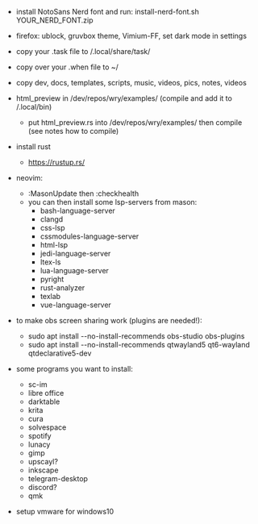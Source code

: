 * install NotoSans Nerd font and run: install-nerd-font.sh YOUR_NERD_FONT.zip
* firefox: ublock, gruvbox theme, Vimium-FF, set dark mode in settings
* copy your .task file to /.local/share/task/
* copy over your .when file to ~/
* copy dev, docs, templates, scripts, music, videos, pics, notes, videos
* html_preview in /dev/repos/wry/examples/ (compile and add it to /.local/bin)
    - put html_preview.rs into /dev/repos/wry/examples/ then compile (see notes how to compile)
* install rust 
    - https://rustup.rs/
* neovim:
    - :MasonUpdate then :checkhealth
    - you can then install some lsp-servers from mason: 
        * bash-language-server
        * clangd
        * css-lsp
        * cssmodules-language-server
        * html-lsp
        * jedi-language-server
        * ltex-ls
        * lua-language-server
        * pyright
        * rust-analyzer
        * texlab
        * vue-language-server
     
* to make obs screen sharing work (plugins are needed!):
    - sudo apt install --no-install-recommends obs-studio obs-plugins
    - sudo apt install --no-install-recommends qtwayland5 qt6-wayland qtdeclarative5-dev

* some programs you want to install:
    - sc-im
    - libre office
    - darktable
    - krita
    - cura
    - solvespace
    - spotify
    - lunacy
    - gimp
    - upscayl?
    - inkscape
    - telegram-desktop
    - discord?
    - qmk

* setup vmware for windows10
